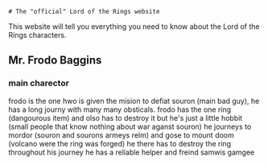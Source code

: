     # The "official" Lord of the Rings website

This website will tell you everything you need to know about the Lord of the Rings characters.

## Mr. Frodo Baggins
### main charector

frodo is the one hwo is given the mision to defiat souron (main bad guy), he has a long journy with many many obsticals. frodo has 
the one ring (dangourous item) and olso has to destroy it but he's just a little hobbit (small people that know nothing about 
war aganst souron) he journeys to mordor (souron and sourons armeys relm) and gose to mount doom (volcano were the ring was forged)
he there has to destroy the ring throughout his journey he has a reliable helper and freind samwis gamgee 